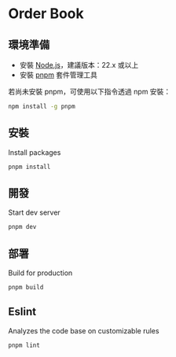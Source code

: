 # Order Book

## 環境準備
- 安裝 [Node.js](https://nodejs.org/)，建議版本：22.x 或以上
- 安裝 [pnpm](https://pnpm.io/) 套件管理工具

若尚未安裝 pnpm，可使用以下指令透過 npm 安裝：
```sh
npm install -g pnpm
```

## 安裝
Install packages
```sh
pnpm install
```

## 開發
Start dev server
```sh
pnpm dev
```

## 部署
Build for production
```sh
pnpm build
```

## Eslint
Analyzes the code base on customizable rules
```
pnpm lint
```
